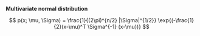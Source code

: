 **Multivariate normal distribution**

$$
p(x; \mu, \Sigma) = \frac{1}{(2\pi)^{n/2} |\Sigma|^{1/2}} \exp{(-\frac{1}{2}(x-\mu)^T \Sigma^{-1} (x-\mu))}
$$